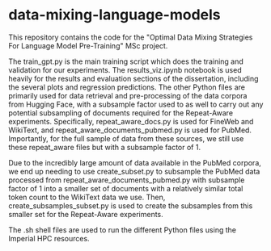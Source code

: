 # data-mixing-language-models

This repository contains the code for the "Optimal Data Mixing Strategies For Language Model Pre-Training" MSc project. 

The train_gpt.py is the main training script which does the training and validation for our experiments. 
The results_viz.ipynb notebook is used heavily for the results and evaluation sections of the dissertation, including the several plots and regression predictions. 
The other Python files are primarily used for data retrieval and pre-processing of the data corpora from Hugging Face, with a subsample factor used to as well to carry out any potential subsampling of documents required for the Repeat-Aware experiments. Specifically, repeat_aware_docs.py is used for FineWeb and WikiText, and repeat_aware_documents_pubmed.py is used for PubMed. Importantly, for the full sample of data from these sources, we still use these repeat_aware files but with a subsample factor of 1. 

Due to the incredibly large amount of data available in the PubMed corpora, we end up needing to use create_subset.py to subsample the PubMed data processed from repeat_aware_documents_pubmed.py with subsample factor of 1 into a smaller set of documents with a relatively similar total token count to the WikiText data we use. Then, create_subsamples_subset.py is used to create the subsamples from this smaller set for the Repeat-Aware experiments.

The .sh shell files are used to run the different Python files using the Imperial HPC resources.  
